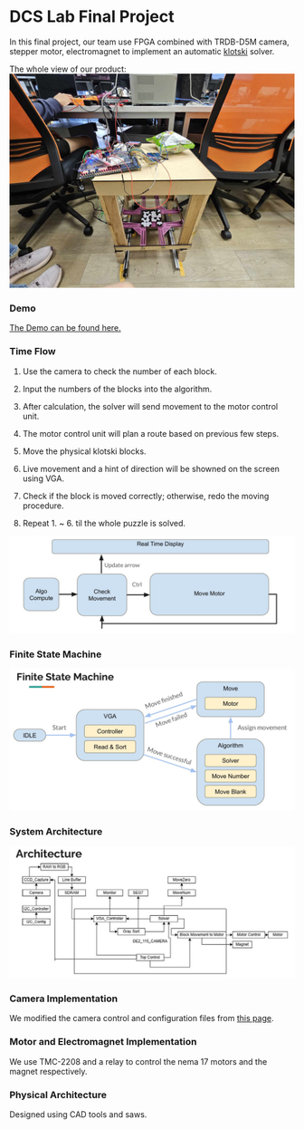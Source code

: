 # DCS Lab Final Project

In this final project, our team use FPGA combined with TRDB-D5M camera, stepper motor, electromagnet to implement an automatic [klotski](https://www.youtube.com/watch?v=IIvCUGJCQRI) solver.

The whole view of our product:
![automatic klotski solver](whole.jpg)

### Demo

[The Demo can be found here.](https://youtu.be/J9KuMys705g)

### Time Flow

1. Use the camera to check the number of each block.

2. Input the numbers of the blocks into the algorithm.

3. After calculation, the solver will send movement to the motor control unit.

4. The motor control unit will plan a route based on previous few steps.

5. Move the physical klotski blocks.

6. Live movement and a hint of direction will be showned on the screen using VGA.

7. Check if the block is moved correctly; otherwise, redo the moving procedure.

8. Repeat 1. ~ 6. til the whole puzzle is solved.

![Time flow](time_flow.jpg)

### Finite State Machine

![FSM](FSM.jpg)

### System Architecture

![Architecture](Arc.jpg)

### Camera Implementation

We modified the camera control and configuration files from [this page](https://download.terasic.com/).

### Motor and Electromagnet Implementation

We use TMC-2208 and a relay to control the nema 17 motors and the magnet respectively.

### Physical Architecture

Designed using CAD tools and saws.